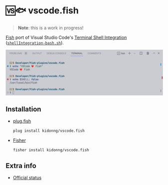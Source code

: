 # 🆚🐟 vscode.fish

> **Note**: this is a work in progress!

[Fish](https://fishshell.com/) port of Visual Studio Code's [Terminal Shell Integration](https://code.visualstudio.com/docs/terminal/shell-integration) ([`shellIntegration-bash.sh`](https://github.com/microsoft/vscode/blob/main/src/vs/workbench/contrib/terminal/browser/media/shellIntegration-bash.sh)).

![Screenshot](screenshot.png)

## Installation

- [plug.fish](https://github.com/kidonng/plug.fish)

  ```sh
  plug install kidonng/vscode.fish
  ```

- [Fisher](https://github.com/jorgebucaran/fisher)

  ```sh
  fisher install kidonng/vscode.fish
  ```

## Extra info

- [Official status](https://github.com/microsoft/vscode/issues/139400)
